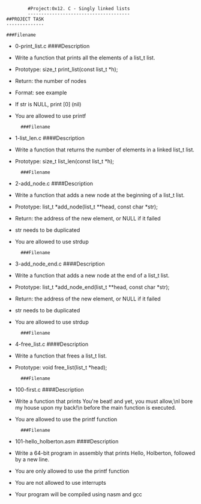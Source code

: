 			#Project:0x12. C - Singly linked lists
			--------------------------------------
	##PROJECT TASK
	--------------

	###Filename
* 0-print_list.c
	####Description
* Write a function that prints all the elements of a list_t list.
* Prototype: size_t print_list(const list_t *h);
* Return: the number of nodes
* Format: see example
* If str is NULL, print [0] (nil)
* You are allowed to use printf


        ###Filename
* 1-list_len.c
        ####Description
* Write a function that returns the number of elements in a linked list_t list.
* Prototype: size_t list_len(const list_t *h);


        ###Filename
* 2-add_node.c
	####Description
* Write a function that adds a new node at the beginning of a list_t list.
* Prototype: list_t *add_node(list_t **head, const char *str);
* Return: the address of the new element, or NULL if it failed
* str needs to be duplicated
* You are allowed to use strdup


        ###Filename
* 3-add_node_end.c
        ####Description
* Write a function that adds a new node at the end of a list_t list.
* Prototype: list_t *add_node_end(list_t **head, const char *str);
* Return: the address of the new element, or NULL if it failed
* str needs to be duplicated
* You are allowed to use strdup


        ###Filename
* 4-free_list.c
        ####Description
* Write a function that frees a list_t list.
* Prototype: void free_list(list_t *head);


        ###Filename
* 100-first.c
        ####Description
* Write a function that prints You're beat! and yet, you must allow,\nI bore my house upon my back!\n before the main function is executed.
* You are allowed to use the printf function

        ###Filename
* 101-hello_holberton.asm
        ####Description
* Write a 64-bit program in assembly that prints Hello, Holberton, followed by a new line.
* You are only allowed to use the printf function
* You are not allowed to use interrupts
* Your program will be compiled using nasm and gcc
